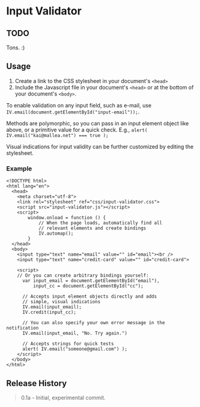 # Input Validator

## TODO

Tons. :)

## Usage

1. Create a link to the CSS stylesheet in your document's `<head>`
2. Include the Javascript file in your document's `<head>` or at the bottom of your document's `<body>`.

To enable validation on any input field, such as e-mail, use `IV.email(document.getElementById("input-email"));`. 

Methods are polymorphic, so you can pass in an input element object like above, or a primitive value for a quick check. E.g., `alert( IV.email("kai@mallea.net") === true );`

Visual indications for input validity can be further customized by editing the stylesheet.

### Example

    <!DOCTYPE html>
    <html lang="en">
      <head>
        <meta charset="utf-8">
        <link rel="stylesheet" ref="css/input-validator.css">
        <script src="input-validator.js"></script>
        <script>
            window.onload = function () {
                // When the page loads, automatically find all
                // relevant elements and create bindings
                IV.automap();
            }
      </head>
      <body>
        <input type="text" name="email" value="" id="email"><br />
        <input type="text" name="credit-card" value="" id="credit-card">
        
        <script>
        // Or you can create arbitrary bindings yourself:
          var input_email = document.getElementById("email"),
              input_cc = document.getElementById("cc");
      
          // Accepts input element objects directly and adds
          // simple, visual indications
          IV.email(input_email);
          IV.credit(input_cc);
          
          // You can also specify your own error message in the notification
          IV.email(input_email, "No. Try again.")
      
          // Accepts strings for quick tests
          alert( IV.email("someone@gmail.com") );
        </script>
      </body>
    </html>

## Release History

> 0.1a - Initial, experimental commit.
